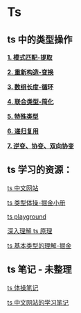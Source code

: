 # Ts

## ts 中的类型操作

[**1. 模式匹配-提取**]()

[**2. 重新构造-变换**]()

[**3. 数组长度-循环**]()

[**4. 联合类型-简化**]()

[**5. 特殊类型**]()

[**6. 递归复用**]()

[**7. 逆变、协变、双向协变**](https://github.com/xiaochengzi6/Ts/blob/main/ts%E6%BA%90%E7%A0%81/ts%20%E5%9F%BA%E6%9C%AC%E5%AD%A6%E4%B9%A0/ts%20-%20%E5%85%AD%E5%A4%A7%E5%A5%97%E8%B7%AF/%E5%8D%8F%E5%8F%98-%E9%80%86%E5%8F%98.ts)


## ts 学习的资源：

[ts 中文网站](https://ts.yayujs.com/handbook/TheBasics.html)

[ts 类型体操-掘金小册](https://juejin.cn/book/7047524421182947366/section/7048281581428932619)

[ts playground](https://www.typescriptlang.org/play?#code/C4TwDgpgBA4hwDUCGAbArhACgJwPYFsBLAZwgB5MA+KAXikyggA9gIA7AE2PryNLMJsAZhGxQAbqgzUA-BKnQAXFDYRxogFAbQkKMnTQ6cRApwES5M33IByAOZI0bOzcqUgA)

[深入理解 ts 原理](https://jkchao.github.io/typescript-book-chinese/)

[ts 基本类型的理解-掘金](https://juejin.cn/post/6844904184894980104#comment)

## ts 笔记 - 未整理

[ts 体操笔记](https://github.com/xiaochengzi6/Ts/blob/main/Ts%E7%B1%BB%E5%9E%8B%E4%BD%93%E6%93%8D%E7%AC%94%E8%AE%B0.md)

[ts 中文网站的学习笔记](https://github.com/xiaochengzi6/Ts/blob/main/TypeScript%20%E5%AD%A6%E4%B9%A0%E7%AC%94%E8%AE%B0.md)


